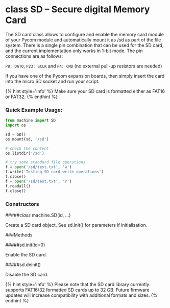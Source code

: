 # class SD – Secure digital Memory Card
The SD card class allows to configure and enable the memory card module of your Pycom module and automatically mount it as /sd as part of the file system. There is a single pin combination that can be used for the SD card, and the current implementation only works in 1-bit mode. The pin connections are as follows:

``P8: DAT0``, ``P23: SCLK`` and ``P4: CMD`` (no external pull-up resistors are needed)

If you have one of the Pycom expansion boards, then simply insert the card into the micro SD socket and run your script.

{% hint style='info' %}
Make sure your SD card is formatted either as FAT16 or FAT32.
{% endhint %}

### Quick Example Usage:

```python
from machine import SD
import os

sd = SD()
os.mount(sd, '/sd')

# check the content
os.listdir('/sd')

# try some standard file operations
f = open('/sd/test.txt', 'w')
f.write('Testing SD card write operations')
f.close()
f = open('/sd/test.txt', 'r')
f.readall()
f.close()
```

### Constructors

#####<class><i>class</i> machine.SD(id, ...)</class>

Create a SD card object. See <function>sd.init()</function> for parameters if initialisation.

###Methods

#####<function>sd.init(id=0)</function>

Enable the SD card.

#####<function>sd.deinit()</function>

Disable the SD card.

{% hint style='info' %}
Please note that the SD card library currently supports FAT16/32 formatted SD cards up to 32 GB. Future firmware updates will increase compatibility with additional formats and sizes.
{% endhint %}
